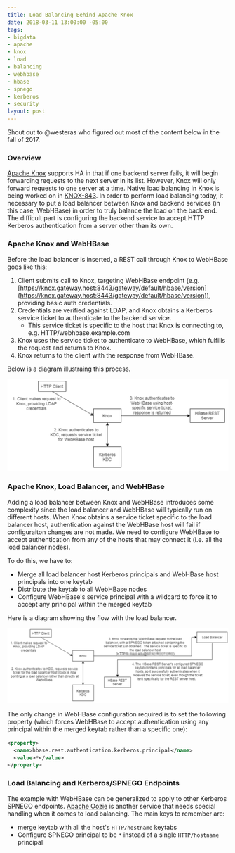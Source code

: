 ```yaml
---
title: Load Balancing Behind Apache Knox
date: 2018-03-11 13:00:00 -05:00
tags:
- bigdata
- apache
- knox
- load
- balancing
- webhbase
- hbase
- spnego
- kerberos
- security
layout: post
---
```


Shout out to @westeras who figured out most of the content below in the fall of 2017. 

### Overview
[Apache Knox](https://knox.apache.org/) supports HA in that if one backend server fails, it will begin forwarding requests to the next server in its list. However, Knox will only forward requests to one server at a time. Native load balancing in Knox is being worked on in [KNOX-843](https://issues.apache.org/jira/browse/KNOX-843). In order to perform load balancing today, it necessary to put a load balancer between Knox and backend services (in this case, WebHBase) in order to truly balance the load on the back end. The difficult part is configuring the backend service to accept HTTP Kerberos authentication from a server other than its own.

### Apache Knox and WebHBase
Before the load balancer is inserted, a REST call through Knox to WebHBase goes like this:
1. Client submits call to Knox, targeting WebHBase endpoint (e.g. [https://knox.gateway.host:8443/gateway/default/hbase/version](https://knox.gateway.host:8443/gateway/default/hbase/version)), providing basic auth credentials.
2. Credentials are verified against LDAP, and Knox obtains a Kerberos service ticket to authenticate to the backend service.
    * This service ticket is specific to the host that Knox is connecting to, e.g. HTTP/webhbase.example.com
3. Knox uses the service ticket to authenticate to WebHBase, which fulfills the request and returns to Knox.
4. Knox returns to the client with the response from WebHBase.

Below is a diagram illustraing this process.

<p style="text-align:center"><img width="600" src="/images/posts/2018-03-11/knox_webhbase_flow_diagram.png" /></p>

### Apache Knox, Load Balancer, and WebHBase
Adding a load balancer between Knox and WebHBase introduces some complexity since the load balancer and WebHBase will typically run on different hosts. When Knox obtains a service ticket specific to the load balancer host, authentication against the WebHBase host will fail if configuraiton changes are not made. We need to configure WebHBase to accept authentication from any of the hosts that may connect it (i.e. all the load balancer nodes).

To do this, we have to:
* Merge all load balancer host Kerberos principals and WebHBase host principals into one keytab
* Distribute the keytab to all WebHBase nodes
* Configure WebHBase's service principal with a wildcard to force it to accept any principal within the merged keytab

Here is a diagram showing the flow with the load balancer.

<p style="text-align:center"><img width="800" src="/images/posts/2018-03-11/knox_load_balancer_webhbase_flow_diagram.png" /></p>

The only change in WebHBase configuration required is to set the following property (which forces WebHBase to accept authentication using any principal within the merged keytab rather than a specific one):
```xml
<property>
  <name>hbase.rest.authentication.kerberos.principal</name>
  <value>*</value>
</property>
```

### Load Balancing and Kerberos/SPNEGO Endpoints
The example with WebHBase can be generalized to apply to other Kerberos SPNEGO endpoints. [Apache Oozie](https://oozie.apache.org) is another service that needs special handling when it comes to load balancing. The main keys to remember are:
* merge keytab with all the host's `HTTP/hostname` keytabs
* Configure SPNEGO principal to be `*` instead of a single `HTTP/hostname` principal

